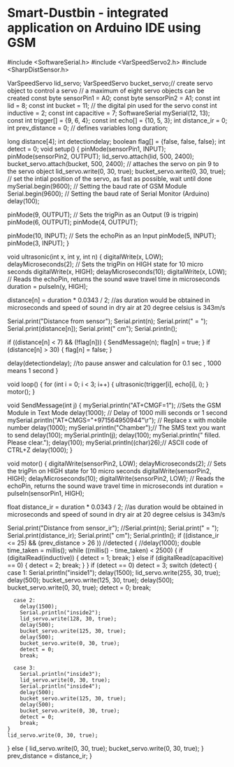 # Smart-Dustbin - integrated application on Arduino IDE using GSM 
#include <SoftwareSerial.h>
#include <VarSpeedServo2.h>
#include <SharpDistSensor.h>

VarSpeedServo lid_servo;
VarSpeedServo bucket_servo;// create servo object to control a servo
// a maximum of eight servo objects can be created
const byte sensorPin1 = A0;
const byte sensorPin2 = A1;
const int lid = 8;
const int bucket = 11; // the digital pin used for the servo
const int inductive = 2;
const int capacitive = 7;
SoftwareSerial mySerial(12, 13);
const int trigger[] = {9, 6, 4};
const int echo[] = {10, 5, 3};
int distance_ir = 0;
int prev_distance = 0;
// defines variables
long duration;

long distance[4];
int detectiondelay;
boolean flag[] = {false, false, false};
int detect = 0;
void setup()
{
  pinMode(sensorPin1, INPUT);
    pinMode(sensorPin2, OUTPUT);
  lid_servo.attach(lid, 500, 2400);
  bucket_servo.attach(bucket, 500, 2400); // attaches the servo on pin 9 to the servo object
  lid_servo.write(0, 30, true);
  bucket_servo.write(0, 30, true);  // set the intial position of the servo, as fast as possible, wait until done
  mySerial.begin(9600);   // Setting the baud rate of GSM Module
  Serial.begin(9600);    // Setting the baud rate of Serial Monitor (Arduino)
  delay(100);


  pinMode(9, OUTPUT); // Sets the trigPin as an Output (9 is trigpin)
  pinMode(6, OUTPUT);
  pinMode(4, OUTPUT);


  pinMode(10, INPUT); // Sets the echoPin as an Input
  pinMode(5, INPUT);
  pinMode(3, INPUT);
}

void ultrasonic(int x, int y, int n)
{
  digitalWrite(x, LOW);
  delayMicroseconds(2);
  // Sets the trigPin on HIGH state for 10 micro seconds
  digitalWrite(x, HIGH);
  delayMicroseconds(10);
  digitalWrite(x, LOW);
  // Reads the echoPin, returns the sound wave travel time in microseconds
  duration = pulseIn(y, HIGH);


  distance[n] = duration * 0.0343 / 2; //as duration would be obtained in microseconds and speed of sound in dry air at 20 degree celsius is 343m/s

  Serial.print("Distance from sensor");
  Serial.print(n);
  Serial.print(" = ");
  Serial.print(distance[n]);
  Serial.print(" cm");
  Serial.println();

  if ((distance[n] < 7) && (!flag[n]))
  {
    SendMessage(n);
    flag[n] = true;
  }
  if (distance[n] > 30)
  {
    flag[n] = false;
  }

  delay(detectiondelay);    //to pause answer and calculation for 0.1 sec , 1000 means 1 second
}




void loop() {
  for (int i = 0; i < 3; i++)
  {
    ultrasonic(trigger[i], echo[i], i);
  }
  motor();
}

void SendMessage(int j)
{
  mySerial.println("AT+CMGF=1");    //Sets the GSM Module in Text Mode
  delay(1000);  // Delay of 1000 milli seconds or 1 second
  mySerial.println("AT+CMGS=\"+971564950944\"\r"); // Replace x with mobile number
  delay(1000);
  mySerial.println("Chamber");// The SMS text you want to send
  delay(100);
  mySerial.println(j);
  delay(100);
  mySerial.println(" filled. Please clear.");
  delay(100);
  mySerial.println((char)26);// ASCII code of CTRL+Z
  delay(1000);
}

void motor()
{
  digitalWrite(sensorPin2, LOW);
  delayMicroseconds(2);
  // Sets the trigPin on HIGH state for 10 micro seconds
  digitalWrite(sensorPin2, HIGH);
  delayMicroseconds(10);
  digitalWrite(sensorPin2, LOW);
  // Reads the echoPin, returns the sound wave travel time in microseconds
  int duration = pulseIn(sensorPin1, HIGH);


  float distance_ir = duration * 0.0343 / 2; //as duration would be obtained in microseconds and speed of sound in dry air at 20 degree celsius is 343m/s

  Serial.print("Distance from sensor_ir");
  //Serial.print(n);
  Serial.print(" = ");
  Serial.print(distance_ir);
  Serial.print(" cm");
  Serial.println();
  if ((distance_ir <= 25) && (prev_distance > 26 )) //detected
  {
    //delay(1000);
    double time_taken = millis();
    while ((millis() - time_taken) < 2500)
    {
      if (digitalRead(inductive))
      {
        detect = 1;
        break;
      }
      else if (digitalRead(capacitive) == 0)
      {
        detect = 2;
        break;
      }
    }
    if (detect == 0)
      detect = 3;
    switch (detect)
    {
      case 1:
        Serial.println("inside1");
        delay(1500);
        lid_servo.write(255, 30, true);
        delay(500);
        bucket_servo.write(125, 30, true);
        delay(500);
        bucket_servo.write(0, 30, true);
        detect = 0;
        break;

      case 2:
        delay(1500);
        Serial.println("inside2");
        lid_servo.write(128, 30, true);
        delay(500);
        bucket_servo.write(125, 30, true);
        delay(500);
        bucket_servo.write(0, 30, true);
        detect = 0;
        break;

      case 3:
        Serial.println("inside3");
        lid_servo.write(0, 30, true);
        Serial.println("inside4");
        delay(500);
        bucket_servo.write(125, 30, true);
        delay(500);
        bucket_servo.write(0, 30, true);
        detect = 0;
        break;
    }
    lid_servo.write(0, 30, true);
  }
  else
  {
    lid_servo.write(0, 30, true);
    bucket_servo.write(0, 30, true);
  }
  prev_distance = distance_ir;
}
